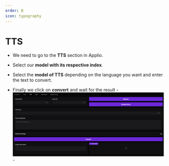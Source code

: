 ```yaml
---
order: B
icon: typography
---
```


# TTS

- We need to go to the **TTS** section in Applio.

- Select our **model with its respective index**.

- Select the **model of TTS** depending on the language you want and enter the text to convert.

- Finally we click on **convert** and wait for the result
-![](/assets/TTS.png)-